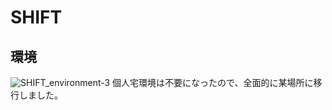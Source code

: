 # SHIFT

## 環境

![SHIFT_environment-3](https://user-images.githubusercontent.com/9310683/102713458-ba0c4680-430b-11eb-9271-8f5f8339a82b.png)
個人宅環境は不要になったので、全面的に某場所に移行しました。
